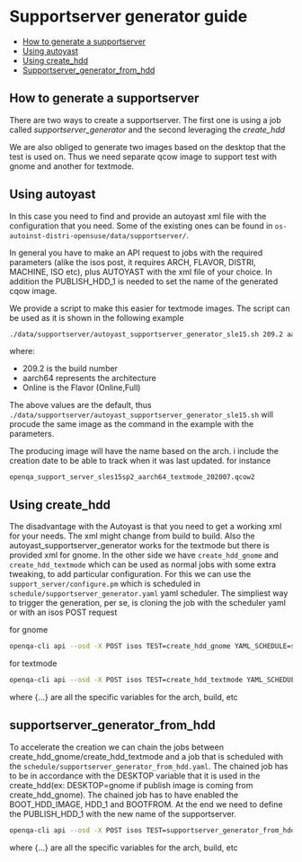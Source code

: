 # Supportserver generator guide
- [How to generate a supportserver](#How-to-generate-a-supportserver)
- [Using autoyast](#Using-autoyast)
- [Using create_hdd](#Using-create_hdd)
- [Supportserver_generator_from_hdd](#Supportserver_generator_from_hdd)

## How to generate a supportserver

There are two ways to create a supportserver. The first one is using a job called
*supportserver_generator* and the second leveraging the *create_hdd*

We are also obliged to generate two images based on the desktop that the test is used on. Thus we need separate qcow image to support test with gnome and another for textmode.

## Using autoyast

In this case you need to find and provide an autoyast xml file with the configuration that you need. Some of the existing ones can be found in `os-autoinst-distri-opensuse/data/supportserver/`.

In general you have to make an API request to jobs with the required parameters (alike the isos post, it requires ARCH, FLAVOR, DISTRI, MACHINE, ISO etc), plus AUTOYAST with the xml file of your choice. In addition the PUBLISH_HDD_1 is needed to set the name of the generated cqow image. 

We provide a script to make this easier for textmode images. The script can be used as it is shown in the following example

```bash
./data/supportserver/autoyast_supportserver_generator_sle15.sh 209.2 aarch64 Online
```

where:
- 209.2 is the build number
- aarch64 represents the architecture
- Online is the Flavor (Online,Full)

The above values are the default, thus `./data/supportserver/autoyast_supportserver_generator_sle15.sh` will procude the same image as the command in the example with the parameters.

The producing image will have the name based on the arch. i include the creation date to be able to track when it was last updated. for instance
```
openqa_support_server_sles15sp2_aarch64_textmode_202007.qcow2
```

## Using create_hdd

The disadvantage with the Autoyast is that you need to get a working xml for your needs. The xml might change from build to build. Also the autoyast_supportserver_generator works for the textmode but there is provided xml for gnome. In the other side we have `create_hdd_gnome` and `create_hdd_textmode` which can be used as normal jobs with some extra tweaking, to add particular configuration. For this we can use the `support_server/configure.pm` which is scheduled in `schedule/supportserver_generator.yaml` yaml scheduler. The simpliest way to trigger the generation, per se, is cloning the job with the scheduler yaml or with an isos POST request

for gnome
```bash
openqa-cli api --osd -X POST isos TEST=create_hdd_gnome YAML_SCHEDULE=schedule/supportserver_generator.yaml PUBLISH_HDD_1=openqa_support_server_sles15sp2_%ARCH%_%BUILD%@%MACHINE%_%DESKTOP%.qcow2 {...}
```

for textmode
```bash
openqa-cli api --osd -X POST isos TEST=create_hdd_textmode YAML_SCHEDULE=schedule/supportserver_generator.yaml PUBLISH_HDD_1=openqa_support_server_sles15sp2_%ARCH%_%BUILD%@%MACHINE%_%DESKTOP%.qcow2 {...}
```

where {...} are all the specific variables for the arch, build, etc

## supportserver_generator_from_hdd

To accelerate the creation we can chain the jobs between create_hdd_gnome/create_hdd_textmode and a job that is scheduled with the `schedule/supportserver_generator_from_hdd.yaml`. The chained job has to be in accordance with the DESKTOP variable that it is used in the create_hdd(ex: DESKTOP=gnome if publish image is coming from create_hdd_gnome). The chained job has to have enabled the BOOT_HDD_IMAGE, HDD_1 and BOOTFROM. At the end we need to define the PUBLISH_HDD_1 with the new name of the supportserver.

```bash
openqa-cli api --osd -X POST isos TEST=supportserver_generator_from_hdd YAML_SCHEDULE=schedule/supportserver_generator_from_hdd.yaml PUBLISH_HDD_1=openqa_support_server_sles15sp2_%ARCH%_%BUILD%@%MACHINE%_%DESKTOP%.qcow2 DESKTOP=textmode START_AFTER_TEST=create_hdd_gnome:aarch64 BOOTFROM=c _SKIP_CHAINED_DEPS=1 CONSOLE_JUST_ACTIVATED=0 HDD_1=SLES-15-SP2-%ARCH%-Build%{BUILD}%@%ARCH%-%DESKTOP%.qcow2 {...}
```

where {...} are all the specific variables for the arch, build, etc
